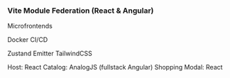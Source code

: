 ### Vite Module Federation (React & Angular)

Microfrontends

Docker
CI/CD

Zustand
Emitter
TailwindCSS

Host: React
Catalog: AnalogJS (fullstack Angular)
Shopping Modal: React
